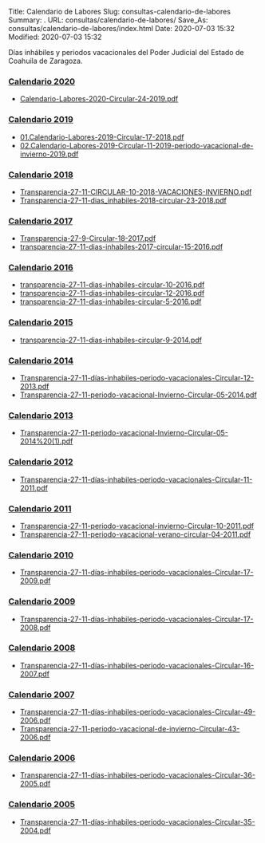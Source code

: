 Title: Calendario de Labores
Slug: consultas-calendario-de-labores
Summary: .
URL: consultas/calendario-de-labores/
Save_As: consultas/calendario-de-labores/index.html
Date: 2020-07-03 15:32
Modified: 2020-07-03 15:32


Días inhábiles y periodos vacacionales del Poder Judicial del Estado de Coahuila de Zaragoza.

### [Calendario 2020](01-circulares-2020/)

- [Calendario-Labores-2020-Circular-24-2019.pdf](https://storage.googleapis.com/pjecz-gob-mx/Calendario%20de%20Labores/01.%20Circulares%202020/Calendario-Labores-2020-Circular-24-2019.pdf)

### [Calendario 2019](02-circulares-2019/)

- [01.Calendario-Labores-2019-Circular-17-2018.pdf](https://storage.googleapis.com/pjecz-gob-mx/Calendario%20de%20Labores/02.%20Circulares%202019/01.Calendario-Labores-2019-Circular-17-2018.pdf)
- [02.Calendario-Labores-2019-Circular-11-2019-periodo-vacacional-de-invierno-2019.pdf](https://storage.googleapis.com/pjecz-gob-mx/Calendario%20de%20Labores/02.%20Circulares%202019/02.Calendario-Labores-2019-Circular-11-2019-periodo-vacacional-de-invierno-2019.pdf)

### [Calendario 2018](03-circulares-2018/)

- [Transparencia-27-11-CIRCULAR-10-2018-VACACIONES-INVIERNO.pdf](https://storage.googleapis.com/pjecz-gob-mx/Calendario%20de%20Labores/03.%20Circulares%202018/Transparencia-27-11-CIRCULAR-10-2018-VACACIONES-INVIERNO.pdf)
- [Transparencia-27-11-dias_inhabiles-2018-circular-23-2018.pdf](https://storage.googleapis.com/pjecz-gob-mx/Calendario%20de%20Labores/03.%20Circulares%202018/Transparencia-27-11-dias_inhabiles-2018-circular-23-2018.pdf)

### [Calendario 2017](04-circulares-2017/)

- [Transparencia-27-9-Circular-18-2017.pdf](https://storage.googleapis.com/pjecz-gob-mx/Calendario%20de%20Labores/04.%20Circulares%202017/Transparencia-27-9-Circular-18-2017.pdf)
- [transparencia-27-11-dias-inhabiles-2017-circular-15-2016.pdf](https://storage.googleapis.com/pjecz-gob-mx/Calendario%20de%20Labores/04.%20Circulares%202017/transparencia-27-11-dias-inhabiles-2017-circular-15-2016.pdf)

### [Calendario 2016](05-circulares-2016/)

- [transparencia-27-11-dias-inhabiles-circular-10-2016.pdf](https://storage.googleapis.com/pjecz-gob-mx/Calendario%20de%20Labores/05.%20Circulares%202016/transparencia-27-11-dias-inhabiles-circular-10-2016.pdf)
- [transparencia-27-11-dias-inhabiles-circular-12-2016.pdf](https://storage.googleapis.com/pjecz-gob-mx/Calendario%20de%20Labores/05.%20Circulares%202016/transparencia-27-11-dias-inhabiles-circular-12-2016.pdf)
- [transparencia-27-11-dias-inhabiles-circular-5-2016.pdf](https://storage.googleapis.com/pjecz-gob-mx/Calendario%20de%20Labores/05.%20Circulares%202016/transparencia-27-11-dias-inhabiles-circular-5-2016.pdf)

### [Calendario 2015](06-circulares-2015/)

- [transparencia-27-11-dias-inhabiles-circular-9-2014.pdf](https://storage.googleapis.com/pjecz-gob-mx/Calendario%20de%20Labores/06.%20Circulares%202015/transparencia-27-11-dias-inhabiles-circular-9-2014.pdf)

### [Calendario 2014](07-circulares-2014/)

- [Transparencia-27-11-días-inhabiles-periodo-vacacionales-Circular-12-2013.pdf](https://storage.googleapis.com/pjecz-gob-mx/Calendario%20de%20Labores/07.%20Circulares%202014/Transparencia-27-11-d%C3%ADas-inhabiles-periodo-vacacionales-Circular-12-2013.pdf)
- [Transparencia-27-11-periodo-vacacional-Invierno-Circular-05-2014.pdf](https://storage.googleapis.com/pjecz-gob-mx/Calendario%20de%20Labores/07.%20Circulares%202014/Transparencia-27-11-periodo-vacacional-Invierno-Circular-05-2014.pdf)

### [Calendario 2013](08-circulares-2013/)

- [Transparencia-27-11-periodo-vacacional-Invierno-Circular-05-2014%20(1).pdf](https://storage.googleapis.com/pjecz-gob-mx/Calendario%20de%20Labores/08.%20Circulares%202013/Transparencia-27-11-periodo-vacacional-Invierno-Circular-05-2014%20(1).pdf)

### [Calendario 2012](09-circulares-2012/)

- [Transparencia-27-11-días-inhabiles-periodo-vacacionales-Circular-11-2011.pdf](https://storage.googleapis.com/pjecz-gob-mx/Calendario%20de%20Labores/09.%20Circulares%202012/Transparencia-27-11-d%C3%ADas-inhabiles-periodo-vacacionales-Circular-11-2011.pdf)

### [Calendario 2011](10-circulares-2011/)

- [Transparencia-27-11-periodo-vacacional-invierno-Circular-10-2011.pdf](https://storage.googleapis.com/pjecz-gob-mx/Calendario%20de%20Labores/10.%20Circulares%202011/Transparencia-27-11-periodo-vacacional-invierno-Circular-10-2011.pdf)
- [Transparencia-27-11-periodo-vacacional-verano-circular-04-2011.pdf](https://storage.googleapis.com/pjecz-gob-mx/Calendario%20de%20Labores/10.%20Circulares%202011/Transparencia-27-11-periodo-vacacional-verano-circular-04-2011.pdf)

### [Calendario 2010](11-circulares-2010/)

- [Transparencia-27-11-días-inhabiles-periodo-vacacionales-Circular-17-2009.pdf](https://storage.googleapis.com/pjecz-gob-mx/Calendario%20de%20Labores/11.%20Circulares%202010/Transparencia-27-11-d%C3%ADas-inhabiles-periodo-vacacionales-Circular-17-2009.pdf)

### [Calendario 2009](12-circulares-2009/)

- [Transparencia-27-11-días-inhabiles-periodo-vacacionales-Circular-17-2008.pdf](https://storage.googleapis.com/pjecz-gob-mx/Calendario%20de%20Labores/12.%20Circulares%202009/Transparencia-27-11-d%C3%ADas-inhabiles-periodo-vacacionales-Circular-17-2008.pdf)

### [Calendario 2008](13-circulares-2008/)

- [Transparencia-27-11-días-inhabiles-periodo-vacacionales-Circular-16-2007.pdf](https://storage.googleapis.com/pjecz-gob-mx/Calendario%20de%20Labores/13.%20Circulares%202008/Transparencia-27-11-d%C3%ADas-inhabiles-periodo-vacacionales-Circular-16-2007.pdf)

### [Calendario 2007](14-circulares-2007/)

- [Transparencia-27-11-días-inhabiles-periodo-vacacionales-Circular-49-2006.pdf](https://storage.googleapis.com/pjecz-gob-mx/Calendario%20de%20Labores/14.%20Circulares%202007/Transparencia-27-11-d%C3%ADas-inhabiles-periodo-vacacionales-Circular-49-2006.pdf)
- [Transparencia-27-11-periodo-vacacional-de-invierno-Circular-43-2006.pdf](https://storage.googleapis.com/pjecz-gob-mx/Calendario%20de%20Labores/14.%20Circulares%202007/Transparencia-27-11-periodo-vacacional-de-invierno-Circular-43-2006.pdf)

### [Calendario 2006](15-circulares-2006/)

- [Transparencia-27-11-días-inhabiles-periodo-vacacionales-Circular-36-2005.pdf](https://storage.googleapis.com/pjecz-gob-mx/Calendario%20de%20Labores/15.%20Circulares%202006/Transparencia-27-11-d%C3%ADas-inhabiles-periodo-vacacionales-Circular-36-2005.pdf)

### [Calendario 2005](16-circulares-2005/)

- [Transparencia-27-11-días-inhabiles-periodo-vacacionales-Circular-35-2004.pdf](https://storage.googleapis.com/pjecz-gob-mx/Calendario%20de%20Labores/16.%20Circulares%202005/Transparencia-27-11-d%C3%ADas-inhabiles-periodo-vacacionales-Circular-35-2004.pdf)
